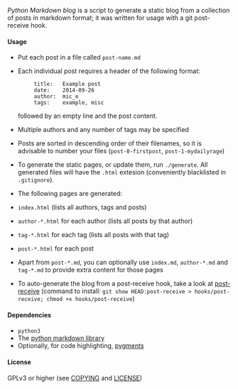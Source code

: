 *Python Markdown blog* is a script to generate a static blog from a collection of posts in markdown format; it was written for usage with a git post-receive hook.

#### Usage

- Put each post in a file called `post-name.md`
 - Each individual post requires a header of the following format:

            title:   Example post
            date:    2014-09-26
            author:  mic_e
            tags:    example, misc

   followed by an empty line and the post content.
  - Multiple authors and any number of tags may be specified

 - Posts are sorted in descending order of their filenames, so it is advisable to number your files (`post-0-firstpost`, `post-1-mydailyrage`)
- To generate the static pages, or update them, run `./generate`. All generated files will have the `.html` extesion (conveniently blacklisted in `.gitignore`).
- The following pages are generated:
 - `index.html` (lists all authors, tags and posts)
 - `author-*.html` for each author (lists all posts by that author)
 - `tag-*.html` for each tag (lists all posts with that tag)
 - `post-*.html` for each post
- Apart from `post-*.md`, you can optionally use `index.md`, `author-*.md` and `tag-*.md` to provide extra content for those pages
- To auto-generate the blog from a post-receive hook, take a look at [post-receive](post-receive) (command to install: `git show HEAD:post-receive > hooks/post-receive; chmod +x hooks/post-receive`)

#### Dependencies

- `python3`
- The [python markdown library](https://pypi.python.org/pypi/Markdown)
- Optionally, for code highlighting, [pygments](http://pygments.org/)

#### License

GPLv3 or higher (see [COPYING](COPYING) and [LICENSE](LICENSE))
